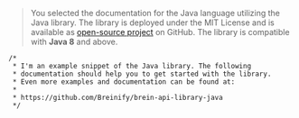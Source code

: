 <blockquote class="lang-specific java--native">
<p>You selected the documentation for the Java language utilizing the Java library. 
The library is deployed under the MIT License and is available as <a href="https://github.com/Breinify/brein-api-library-java">open-source project</a> 
on GitHub. The library is compatible with <b>Java 8</b> and above.</p>
</blockquote>

>
```java--native
/*
 * I'm an example snippet of the Java library. The following
 * documentation should help you to get started with the library.
 * Even more examples and documentation can be found at:
 *
 * https://github.com/Breinify/brein-api-library-java
 */
```